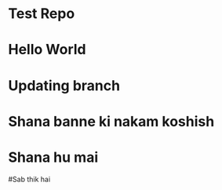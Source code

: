 # Test Repo

# Hello World

# Updating branch

# Shana banne ki nakam koshish

# Shana hu mai

#Sab thik hai